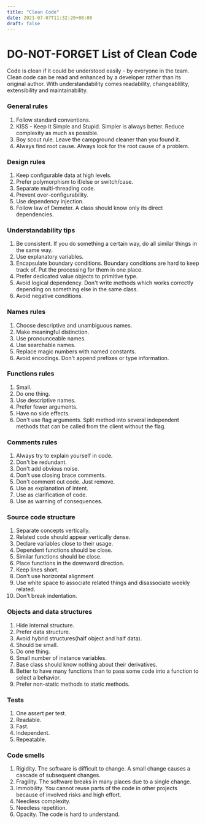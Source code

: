 ```yaml
---
title: "Clean Code"
date: 2021-07-07T11:32:20+08:00
draft: false
---
```

# DO-NOT-FORGET List of Clean Code
Code is clean if it could be understood easily - by everyone in the team. Clean code can be read and enhanced by a developer rather than its original author. With understandability comes readability, changeablility, extensibility and maintainability. 

### General rules
1. Follow standard conventions.
2. KISS - Keep It Simple and Stupid. Simpler is always better. Reduce complexity as much as possible.
3. Boy scout rule. Leave the campground cleaner than you found it.
4. Always find root cause. Always look for the root cause of a problem. 

### Design rules
1. Keep configurable data at high levels.
2. Prefer polymorphism to if/else or switch/case.
3. Separate multi-threading code.
4. Prevent over-configurability.
5. Use dependency injection.
6. Follow law of Demeter. A class should know only its direct dependencies. 

### Understandability tips
1. Be consistent. If you do something a certain way, do all similar things in the same way.
2. Use explanatory variables.
3. Encapsulate boundary conditions. Boundary conditions are hard to keep track of. Put the processing for them in one place. 
4. Prefer dedicated value objects to primitive type.
5. Avoid logical dependency. Don't write methods which works correctly depending on something else in the same class.
6. Avoid negative conditions. 

### Names rules
1. Choose descriptive and unambiguous names. 
2. Make meaningful distinction. 
3. Use pronounceable names.
4. Use searchable names.
5. Replace magic numbers with named constants.
6. Avoid encodings. Don't append prefixes or type information. 

### Functions rules
1. Small. 
2. Do one thing. 
3. Use descriptive names. 
4. Prefer fewer arguments. 
5. Have no side effects. 
6. Don't use flag arguments. Split method into several independent methods that can be called from the client without the flag. 

### Comments rules
1. Always try to explain yourself in code.
2. Don't be redundant.
3. Don't add obvious noise. 
4. Don't use closing brace comments. 
5. Don't comment out code. Just remove. 
6. Use as explanation of intent. 
7. Use as clarification of code. 
8. Use as warning of consequences. 

### Source code structure
1. Separate concepts vertically. 
2. Related code should appear vertically dense. 
3. Declare variables close to their usage. 
4. Dependent functions should be close. 
5. Similar functions should be close. 
6. Place functions in the downward direction. 
7. Keep lines short. 
8. Don't use horizontal alignment. 
9. Use white space to associate related things and disassociate weekly related. 
10. Don't break indentation.

### Objects and data structures
1. Hide internal structure.
2. Prefer data structure. 
3. Avoid hybrid structures(half object and half data).
4. Should be small.
5. Do one thing. 
6. Small number of instance variables.
7. Base class should know nothing about their derivatives.
8. Better to have many functions than to pass some code into a function to select a behavior. 
9. Prefer non-static methods to static methods.

### Tests
1. One assert per test.
2. Readable.
3. Fast.
4. Independent. 
5. Repeatable.

### Code smells
1. Rigidity. The software is difficult to change. A small change causes a cascade of subsequent changes. 
2. Fragility. The software breaks in many places due to a single change.
3. Immobility. You cannot reuse parts of the code in other projects because of involved risks and high effort.
4. Needless complexity.
5. Needless repetition.
6. Opacity. The code is hard to understand. 


